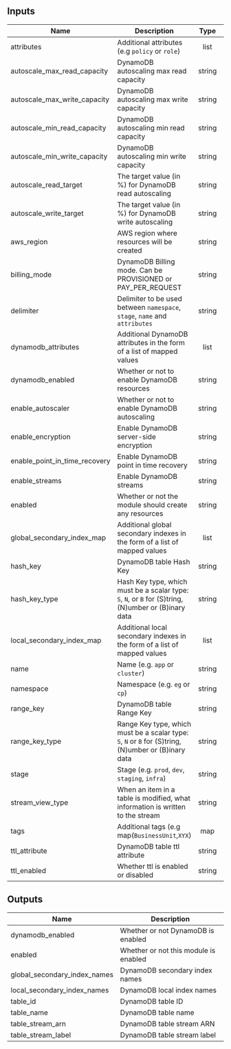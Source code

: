 ## Inputs

| Name | Description | Type | Default | Required |
|------|-------------|:----:|:-----:|:-----:|
| attributes | Additional attributes (e.g `policy` or `role`) | list | `<list>` | no |
| autoscale\_max\_read\_capacity | DynamoDB autoscaling max read capacity | string | `20` | no |
| autoscale\_max\_write\_capacity | DynamoDB autoscaling max write capacity | string | `20` | no |
| autoscale\_min\_read\_capacity | DynamoDB autoscaling min read capacity | string | `5` | no |
| autoscale\_min\_write\_capacity | DynamoDB autoscaling min write capacity | string | `5` | no |
| autoscale\_read\_target | The target value (in %) for DynamoDB read autoscaling | string | `50` | no |
| autoscale\_write\_target | The target value (in %) for DynamoDB write autoscaling | string | `50` | no |
| aws\_region | AWS region where resources will be created | string | `ap-southeast-2` | no |
| billing\_mode | DynamoDB Billing mode. Can be PROVISIONED or PAY_PER_REQUEST | string | `PROVISIONED` | no |
| delimiter | Delimiter to be used between `namespace`, `stage`, `name` and `attributes` | string | `-` | no |
| dynamodb\_attributes | Additional DynamoDB attributes in the form of a list of mapped values | list | `<list>` | no |
| dynamodb\_enabled | Whether or not to enable DynamoDB resources | string | `false` | no |
| enable\_autoscaler | Whether or not to enable DynamoDB autoscaling | string | `true` | no |
| enable\_encryption | Enable DynamoDB server-side encryption | string | `true` | no |
| enable\_point\_in\_time\_recovery | Enable DynamoDB point in time recovery | string | `true` | no |
| enable\_streams | Enable DynamoDB streams | string | `false` | no |
| enabled | Whether or not the module should create any resources | string | `true` | no |
| global\_secondary\_index\_map | Additional global secondary indexes in the form of a list of mapped values | list | `<list>` | no |
| hash\_key | DynamoDB table Hash Key | string | - | yes |
| hash\_key\_type | Hash Key type, which must be a scalar type: `S`, `N`, or `B` for (S)tring, (N)umber or (B)inary data | string | `S` | no |
| local\_secondary\_index\_map | Additional local secondary indexes in the form of a list of mapped values | list | `<list>` | no |
| name | Name (e.g. `app` or `cluster`) | string | - | yes |
| namespace | Namespace (e.g. `eg` or `cp`) | string | - | yes |
| range\_key | DynamoDB table Range Key | string | `` | no |
| range\_key\_type | Range Key type, which must be a scalar type: `S`, `N` or `B` for (S)tring, (N)umber or (B)inary data | string | `S` | no |
| stage | Stage (e.g. `prod`, `dev`, `staging`, `infra`) | string | - | yes |
| stream\_view\_type | When an item in a table is modified, what information is written to the stream | string | `` | no |
| tags | Additional tags (e.g map(`BusinessUnit`,`XYX`) | map | `<map>` | no |
| ttl\_attribute | DynamoDB table ttl attribute | string | `Expires` | no |
| ttl\_enabled | Whether ttl is enabled or disabled | string | `true` | no |

## Outputs

| Name | Description |
|------|-------------|
| dynamodb\_enabled | Whether or not DynamoDB is enabled |
| enabled | Whether or not this module is enabled |
| global\_secondary\_index\_names | DynamoDB secondary index names |
| local\_secondary\_index\_names | DynamoDB local index names |
| table\_id | DynamoDB table ID |
| table\_name | DynamoDB table name |
| table\_stream\_arn | DynamoDB table stream ARN |
| table\_stream\_label | DynamoDB table stream label |

